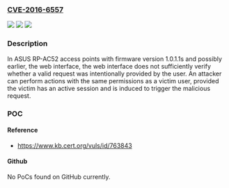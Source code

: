 ### [CVE-2016-6557](https://cve.mitre.org/cgi-bin/cvename.cgi?name=CVE-2016-6557)
![](https://img.shields.io/static/v1?label=Product&message=RP-AC52%20Access%20Point&color=blue)
![](https://img.shields.io/static/v1?label=Version&message=1.0.1.1s%20&color=brightgreen)
![](https://img.shields.io/static/v1?label=Vulnerability&message=CWE-352&color=brightgreen)

### Description

In ASUS RP-AC52 access points with firmware version 1.0.1.1s and possibly earlier, the web interface, the web interface does not sufficiently verify whether a valid request was intentionally provided by the user. An attacker can perform actions with the same permissions as a victim user, provided the victim has an active session and is induced to trigger the malicious request.

### POC

#### Reference
- https://www.kb.cert.org/vuls/id/763843

#### Github
No PoCs found on GitHub currently.

